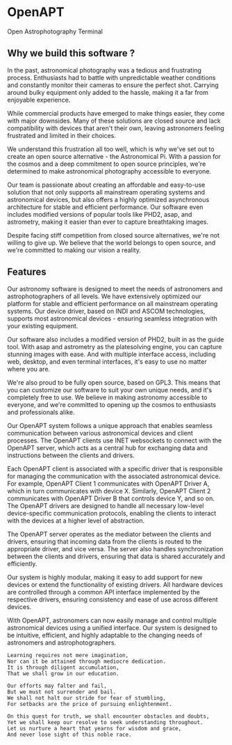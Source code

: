 # OpenAPT
Open Astrophotography Terminal

## Why we build this software ?

In the past, astronomical photography was a tedious and frustrating process. Enthusiasts had to battle with unpredictable weather conditions and constantly monitor their cameras to ensure the perfect shot. Carrying around bulky equipment only added to the hassle, making it a far from enjoyable experience.

While commercial products have emerged to make things easier, they come with major downsides. Many of these solutions are closed source and lack compatibility with devices that aren't their own, leaving astronomers feeling frustrated and limited in their choices.

We understand this frustration all too well, which is why we've set out to create an open source alternative - the Astronomical Pi. With a passion for the cosmos and a deep commitment to open source principles, we're determined to make astronomical photography accessible to everyone.

Our team is passionate about creating an affordable and easy-to-use solution that not only supports all mainstream operating systems and astronomical devices, but also offers a highly optimized asynchronous architecture for stable and efficient performance. Our software even includes modified versions of popular tools like PHD2, asap, and astrometry, making it easier than ever to capture breathtaking images.

Despite facing stiff competition from closed source alternatives, we're not willing to give up. We believe that the world belongs to open source, and we're committed to making our vision a reality.

## Features

Our astronomy software is designed to meet the needs of astronomers and astrophotographers of all levels. We have extensively optimized our platform for stable and efficient performance on all mainstream operating systems. Our device driver, based on INDI and ASCOM technologies, supports most astronomical devices - ensuring seamless integration with your existing equipment.

Our software also includes a modified version of PHD2, built in as the guide tool. With asap and astrometry as the platesolving engine, you can capture stunning images with ease. And with multiple interface access, including web, desktop, and even terminal interfaces, it's easy to use no matter where you are.

We're also proud to be fully open source, based on GPL3. This means that you can customize our software to suit your own unique needs, and it's completely free to use. We believe in making astronomy accessible to everyone, and we're committed to opening up the cosmos to enthusiasts and professionals alike.

Our OpenAPT system follows a unique approach that enables seamless communication between various astronomical devices and client processes. The OpenAPT clients use INET websockets to connect with the OpenAPT server, which acts as a central hub for exchanging data and instructions between the clients and drivers.

Each OpenAPT client is associated with a specific driver that is responsible for managing the communication with the associated astronomical device. For example, OpenAPT Client 1 communicates with OpenAPT Driver A, which in turn communicates with device X. Similarly, OpenAPT Client 2 communicates with OpenAPT Driver B that controls device Y, and so on. The OpenAPT drivers are designed to handle all necessary low-level device-specific communication protocols, enabling the clients to interact with the devices at a higher level of abstraction.

The OpenAPT server operates as the mediator between the clients and drivers, ensuring that incoming data from the clients is routed to the appropriate driver, and vice versa. The server also handles synchronization between the clients and drivers, ensuring that data is shared accurately and efficiently.

Our system is highly modular, making it easy to add support for new devices or extend the functionality of existing drivers. All hardware devices are controlled through a common API interface implemented by the respective drivers, ensuring consistency and ease of use across different devices.

With OpenAPT, astronomers can now easily manage and control multiple astronomical devices using a unified interface. Our system is designed to be intuitive, efficient, and highly adaptable to the changing needs of astronomers and astrophotographers.

```
Learning requires not mere imagination,
Nor can it be attained through mediocre dedication.
It is through diligent accumulation,
That we shall grow in our education.

Our efforts may falter and fail,
But we must not surrender and bail.
We shall not halt our stride for fear of stumbling,
For setbacks are the price of pursuing enlightenment.

On this quest for truth, we shall encounter obstacles and doubts,
Yet we shall keep our resolve to seek understanding throughout.
Let us nurture a heart that yearns for wisdom and grace,
And never lose sight of this noble race.
```